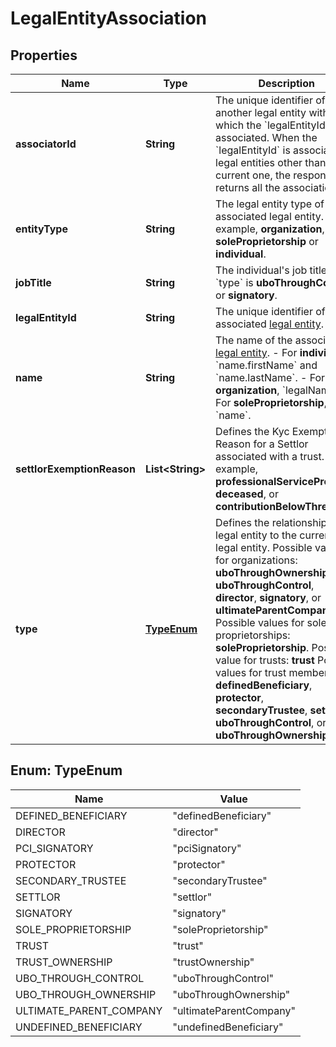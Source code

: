 

# LegalEntityAssociation


## Properties

| Name | Type | Description | Notes |
|------------ | ------------- | ------------- | -------------|
|**associatorId** | **String** | The unique identifier of another legal entity with which the &#x60;legalEntityId&#x60; is associated. When the &#x60;legalEntityId&#x60; is associated to legal entities other than the current one, the response returns all the associations. |  [optional] [readonly] |
|**entityType** | **String** | The legal entity type of associated legal entity.  For example, **organization**, **soleProprietorship** or **individual**. |  [optional] [readonly] |
|**jobTitle** | **String** | The individual&#39;s job title if the &#x60;type&#x60; is **uboThroughControl** or **signatory**. |  [optional] |
|**legalEntityId** | **String** | The unique identifier of the associated [legal entity](https://docs.adyen.com/api-explorer/legalentity/latest/post/legalEntities#responses-200-id). |  |
|**name** | **String** | The name of the associated [legal entity](https://docs.adyen.com/api-explorer/legalentity/latest/post/legalEntities#responses-200-id).  - For **individual**, &#x60;name.firstName&#x60; and &#x60;name.lastName&#x60;. - For **organization**, &#x60;legalName&#x60;. - For **soleProprietorship**, &#x60;name&#x60;. |  [optional] [readonly] |
|**settlorExemptionReason** | **List&lt;String&gt;** | Defines the Kyc Exemption Reason for a Settlor associated with a trust.  For example, **professionalServiceProvider**, **deceased**, or **contributionBelowThreshold**. |  [optional] |
|**type** | [**TypeEnum**](#TypeEnum) | Defines the relationship of the legal entity to the current legal entity.  Possible values for organizations: **uboThroughOwnership**, **uboThroughControl**, **director**, **signatory**, or **ultimateParentCompany**.  Possible values for sole proprietorships: **soleProprietorship**.  Possible value for trusts: **trust**  Possible values for trust members: **definedBeneficiary**, **protector**, **secondaryTrustee**, **settlor**, **uboThroughControl**, or **uboThroughOwnership**. |  |



## Enum: TypeEnum

| Name | Value |
|---- | -----|
| DEFINED_BENEFICIARY | &quot;definedBeneficiary&quot; |
| DIRECTOR | &quot;director&quot; |
| PCI_SIGNATORY | &quot;pciSignatory&quot; |
| PROTECTOR | &quot;protector&quot; |
| SECONDARY_TRUSTEE | &quot;secondaryTrustee&quot; |
| SETTLOR | &quot;settlor&quot; |
| SIGNATORY | &quot;signatory&quot; |
| SOLE_PROPRIETORSHIP | &quot;soleProprietorship&quot; |
| TRUST | &quot;trust&quot; |
| TRUST_OWNERSHIP | &quot;trustOwnership&quot; |
| UBO_THROUGH_CONTROL | &quot;uboThroughControl&quot; |
| UBO_THROUGH_OWNERSHIP | &quot;uboThroughOwnership&quot; |
| ULTIMATE_PARENT_COMPANY | &quot;ultimateParentCompany&quot; |
| UNDEFINED_BENEFICIARY | &quot;undefinedBeneficiary&quot; |



